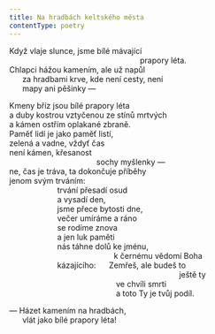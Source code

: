 ```yaml
---
title: Na hradbách keltského města
contentType: poetry
---
```


Když vlaje slunce, jsme bílé mávající  
                                                            prapory léta.  
Chlapci hážou kamením, ale už napůl  
      za hradbami krve, kde není cesty, není  
      mapy ani pěšinky —

  

Kmeny bříz jsou bílé prapory léta  
a duby kostrou vztyčenou ze stínů mrtvých  
a kámen ostřím oplakané zbraně.  
Paměť lidí je jako paměť listí,  
zelená a vadne, vždyť čas  
není kámen, křesanost  
                                        sochy myšlenky —  
ne, čas je tráva, ta dokončuje příběhy  
jenom svým trváním:  
                      trvání přesadí osud  
                      a vysadí den,  
                      jsme přece bytosti dne,  
                      večer umíráme a ráno  
                      se rodíme znova  
                      a jen luk paměti  
                      nás táhne dolů ke jménu,  
                                                k černému vědomí Boha  
                      kázajícího:      Zemřeš, ale budeš to  
                                                                              ještě ty  
                                                 ve chvíli smrti  
                                                 a toto Ty je tvůj podíl.

  

— Házet kamením na hradbách,  
      vlát jako bílé prapory léta!
